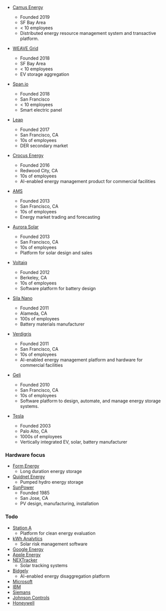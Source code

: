 - [Camus Energy](https://camus.energy/)
    - Founded 2019
    - SF Bay Area
    - < 10 employees
    - Distributed energy resource management system and transactive platform.

- [WEAVE Grid](https://www.weavegrid.com/)
    - Founded 2018
    - SF Bay Area
    - < 10 employees
    - EV storage aggregation

- [Span.io](https://www.span.io/)
    - Founded 2018
    - San Francisco
    - < 10 employees
    - Smart electric panel

- [Leap](https://leap.ac/)
    - Founded 2017
    - San Francisco, CA
    - 10s of employees
    - DER secondary market

- [Crocus Energy](https://crocusenergy.com/)
    - Founded 2016
    - Redwood City, CA
    - 10s of employees
    - AI-enabled energy management product for commercial facilities

- [AMS](https://advmicrogrid.com/)
    - Founded 2013
    - San Francisco, CA
    - 10s of employees
    - Energy market trading and forecasting

- [Aurora Solar](https://www.aurorasolar.com/about)
    - Founded 2013
    - San Francisco, CA
    - 10s of employees
    - Platform for solar design and sales

- [Voltaiq](https://www.voltaiq.com/company/about-us/)
    - Founded 2012
    - Berkeley, CA
    - 10s of employees
    - Software platform for battery design

- [Sila Nano](https://silanano.com/)
    - Founded 2011
    - Alameda, CA
    - 100s of employees
    - Battery materials manufacturer

- [Verdigris](https://verdigris.co/)
    - Founded 2011
    - San Francisco, CA
    - 10s of employees
    - AI-enabled energy management platform and hardware for commercial facilities

- [Geli](https://geli.net)
    - Founded 2010
    - San Francisco, CA
    - 10s of employees
    - Software platform to design, automate, and manage energy storage systems.

- [Tesla](https://www.tesla.com/about)
    - Founded 2003
    - Palo Alto, CA
    - 1000s of employees
    - Vertically integrated EV, solar, battery manufacturer


### Hardware focus

- [Form Energy](https://www.formenergy.com/)
    - Long duration energy storage
- [Quidnet Energy](http://www.quidnetenergy.com/)
    - Pumped hydro energy storage
- [SunPower](https://us.sunpower.com/)
    - Founded 1985
    - San Jose, CA
    - PV design, manufacturing, installation


### Todo
- [Station A](https://stationa.com/)
    - Platform for clean energy evaluation
- [kWh Analytics](https://www.kwhanalytics.com/)
    - Solar risk management software
- [Google Energy](https://sustainability.google/)
- [Apple Energy](https://9to5mac.com/2016/06/09/apple-energy-company/)
- [NEXTracker](https://www.nextracker.com/)
    - Solar tracking systems
- [Bidgely](https://www.bidgely.com)
    - AI-enabled energy disaggregation platform
- [Microsoft](https://www.microsoft.com/en-us/environment/energy)
- [IBM](https://www.ibm.com/industries/energy)
- [Siemans](https://new.siemens.com/global/en/products/energy.html)
- [Johnson Controls](https://www.johnsoncontrols.com/)
- [Honeywell](https://www.honeywell.com/en-us/industries/industrial-manufacturing)
